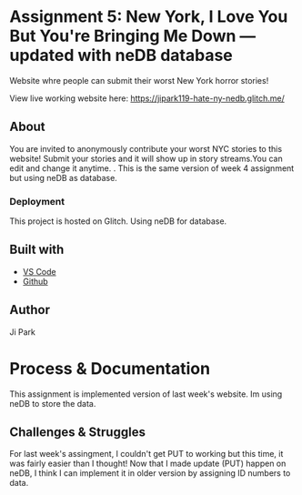 <!-- Every README should start with an H1 -->
# Assignment 5: New York, I Love You But You're Bringing Me Down — updated with neDB database 
<!-- A one sentence description of the project or assignment -->
Website whre people can submit their worst New York horror stories!

View live working website here: https://jipark119-hate-ny-nedb.glitch.me/
<!-- It is good practice to add an about or summary -->


## About
You are invited to anonymously contribute your worst NYC stories to this website! 
Submit your stories and it will show up in story streams.You can edit and change it anytime. .
This is the same version of week 4 assignment but using neDB as database. 

<!-- Notes about the deployment -->
### Deployment

This project is hosted on Glitch. Using neDB for database.

## Built with

* [VS Code](https://code.visualstudio.com/)
* [Github](https://github.com)

## Author

Ji Park

<!-- For your assignments you might consider  -->
# Process & Documentation
This assignment is implemented version of last week's website. 
Im using neDB to store the data. 


<!-- Any specific challenges or struggles documented -->
## Challenges & Struggles
For last week's assingment, I couldn't get PUT to working but this time, it was fairly easier than I thought!
Now that I made update (PUT) happen on neDB, I think I can implement it in older version by assigning ID numbers to data. 
<!-- References for resources and inspiration -->

